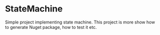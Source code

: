 # StateMachine
Simple project implementing state machine. This project is more show how to generate Nuget package, how to test it etc.
